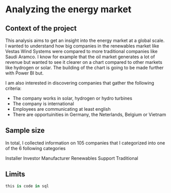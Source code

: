 # Analyzing the energy market
## Context of the project
This analysis aims to get an insight into the energy market at a global scale. 
I wanted to understand how big companies in the renewables market like Vestas Wind Systems were compared to more traditional companies like Saudi Aramco.
I know for example that the oil market generates a lot of revenue but wanted to see it clearer on a chart compared to other markets like hydrogen or solar.
The building of the chart is going to be made further with Power BI but.

I am also interested in discovering companies that gather the following criteria:
- The company works in solar, hydrogen or hydro turbines
- The company is international
- Employees are communicating at least english
- There are opportuinities in Germany, the Neterlands, Belgium or Vietnam

## Sample size
In total, I collected information on 105 companies that I categorized into one of the 6 following categories

Installer
Investor
Manufacturer
Renewables
Support
Traditional

## Limits


```sql
this is code in sql
```
